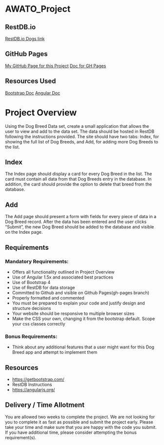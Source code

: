 # AWATO_Project

## RestDB.io
[RestDB.io Dogs link](https://awatodogs-5351.restdb.io/home/db/awatodogs-5351)

## GitHub Pages
[My GitHub Page for this Project](https://jthibeault2005.github.io/AWATO_Project/)
[Doc for GH Pages](https://help.github.com/articles/configuring-a-publishing-source-for-github-pages/)

## Resources Used
[Bootstrap Doc](https://getbootstrap.com/docs/4.0/getting-started/introduction/)
[Angular Doc](https://docs.angularjs.org/api)

# Project Overview

Using the Dog Breed Data set, create a small application that allows the user to view and add to the data set. The data should be hosted in RestDB following the instructions provided. The site should have two tabs: Index, for showing the full list of Dog Breeds, and Add, for adding more Dog Breeds to the list.

## Index
The Index page should display a card for every Dog Breed in the list. The card must contain all data from that Dog Breeds entry in the database. In addition, the card should provide the option to delete that breed from the database.

## Add
The Add page should present a form with fields for every piece of data in a Dog Breed record. After the data has been entered and the user clicks “Submit”, the new Dog Breed should be added to the database and visible on the Index page.

## Requirements

### Mandatory Requirements:
- Offers all functionality outlined in Project Overview
- Use of Angular 1.5x and associated best practices
- Use of Bootstrap 4
- Use of RestDB for data storage
- Committed to Github and visible on Github Pages(gh-pages branch)
- Properly formatted and commented
- You must be prepared to explain your code and justify design and structure decisions
- Your website should be responsive to multiple browser sizes
- Make the CSS your own, changing it from the bootstrap default. Scope your css classes correctly
### Bonus Requirements:
- Think about any additional features that a user might want for this Dog Breed app and attempt to implement them

## Resources
- https://getbootstrap.com/
- RestDB Instructions
- https://angularjs.org/

## Delivery / Time Allotment
You are allowed two weeks to complete the project. We are not looking for you to complete it as fast as possible and submit the project early. Please take your time and make sure that you are happy with the code you submit. If you have additional time, please consider attempting the bonus requirement(s).

<!-- 
git add .
git commit -m "type here"
git remote add origin https://github.com/jthibeault2005/AWATO_Project.git
git push -u origin master

https://github.com/adam-p/markdown-here/wiki/Markdown-Cheatsheet

https://www.indeed.com/viewjob?jk=ad78a890fd99371f&from=myjobs&tk=1cfomduef0mup43q
https://www.google.com/maps/place/Awato/

MVC Explained
https://www.tomdalling.com/blog/software-design/model-view-controller-explained/

Bootstrap Examples
https://v4-alpha.getbootstrap.com/examples/

w3schools
https://www.w3schools.com/bootstrap/default.asp
https://www.w3schools.com/angular/default.asp

AngularJS and REST DBs
https://www.openliberty.io/guides/rest-client-angularjs.html
-->
